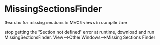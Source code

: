 MissingSectionsFinder
=====================

Searchs for missing sections in MVC3 views in compile time

stop getting the "Section not defined" error at runtime, download and run MissingSectionsFinder.
View-->Other Windows-->Missing Sections Finder